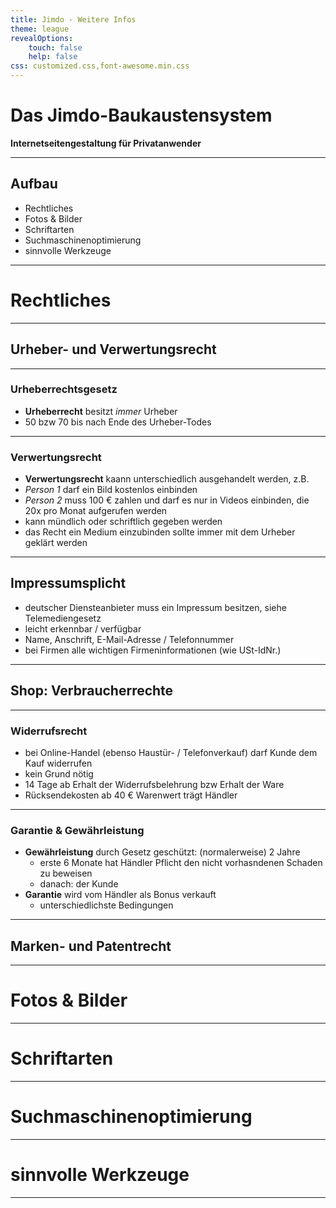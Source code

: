 ```yaml
---
title: Jimdo - Weitere Infos
theme: league
revealOptions:
    touch: false
    help: false
css: customized.css,font-awesome.min.css
---
```

# Das Jimdo-Baukaustensystem

**Internetseitengestaltung für Privatanwender**

----

## Aufbau
- Rechtliches
- Fotos & Bilder
- Schriftarten
- Suchmaschinenoptimierung
- sinnvolle Werkzeuge

---

<!-- .slide: data-background="images/study.jpg" -->
# Rechtliches

----

## Urheber- und Verwertungsrecht

----

### Urheberrechtsgesetz

- **Urheberrecht** besitzt *immer* Urheber
- 50 bzw 70 bis nach Ende des Urheber-Todes

----

### Verwertungsrecht

- **Verwertungsrecht** kaann unterschiedlich ausgehandelt werden, z.B.
- *Person 1* darf ein Bild kostenlos einbinden
- *Person 2* muss 100 € zahlen und darf es nur in Videos einbinden, die 20x pro Monat aufgerufen werden
- kann mündlich oder schriftlich gegeben werden
- das Recht ein Medium einzubinden sollte immer mit dem Urheber geklärt werden

----

## Impressumsplicht

- deutscher Diensteanbieter muss ein Impressum besitzen, siehe Telemediengesetz
- leicht erkennbar / verfügbar
- Name, Anschrift, E-Mail-Adresse / Telefonnummer
- bei Firmen alle wichtigen Firmeninformationen (wie USt-IdNr.)

----

## Shop: Verbraucherrechte

----

### Widerrufsrecht

- bei Online-Handel (ebenso Haustür- / Telefonverkauf) darf Kunde dem Kauf widerrufen
- kein Grund nötig
- 14 Tage ab Erhalt der Widerrufsbelehrung bzw Erhalt der Ware
- Rücksendekosten ab 40 € Warenwert trägt Händler

----

### Garantie & Gewährleistung

- **Gewährleistung** durch Gesetz geschützt: (normalerweise) 2 Jahre
  - erste 6 Monate hat Händler Pflicht den nicht vorhasndenen Schaden zu beweisen
  - danach: der Kunde
- **Garantie** wird vom Händler als Bonus verkauft
  - unterschiedlichste Bedingungen

----

## Marken- und Patentrecht

---

<!-- .slide: data-background="images/tea.jpg" -->
# Fotos & Bilder

---

<!-- .slide: data-background="images/typography.jpg" -->
# Schriftarten

---

<!-- .slide: data-background="images/hand.jpg" -->
# Suchmaschinenoptimierung

---

<!-- .slide: data-background="images/confused.jpg" -->
# sinnvolle Werkzeuge

----